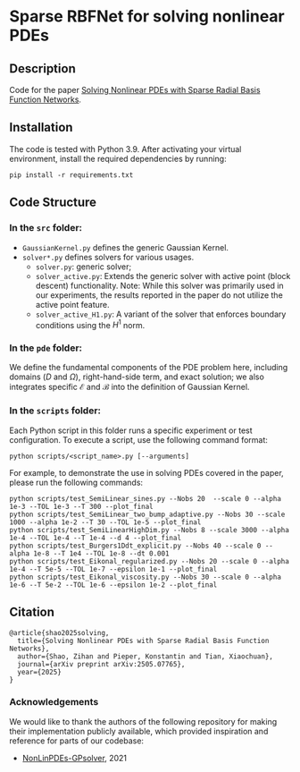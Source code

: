 # Sparse RBFNet for solving nonlinear PDEs

##  Description
Code for the paper [Solving Nonlinear PDEs with Sparse Radial Basis Function Networks](https://arxiv.org/abs/2505.07765).


## Installation
The code is tested with Python 3.9. After activating your virtual environment, install the required dependencies by running:
```
pip install -r requirements.txt
```

## Code Structure
### In the `src` folder:
- `GaussianKernel.py` defines the generic Gaussian Kernel.
- `solver*.py` defines solvers for various usages. 
    * `solver.py`: generic solver;
    * `solver_active.py`: Extends the generic solver with active point (block descent) functionality. Note: While this solver was primarily used in our experiments, the results reported in the paper do not utilize the active point feature.
    * `solver_active_H1.py`: A variant of the solver that enforces boundary conditions using the $H^1$ norm.

### In the `pde` folder:
We define the fundamental components of the PDE problem here, including domains ($D$ and $\Omega$), right-hand-side term, and exact solution; we also integrates specific $\mathcal{E}$ and $\mathcal{B}$ into the definition of Gaussian Kernel.

### In the `scripts` folder:
Each Python script in this folder runs a specific experiment or test configuration. To execute a script, use the following command format:

```
python scripts/<script_name>.py [--arguments]
```
For example, to demonstrate the use in solving PDEs covered in the paper, please run the following commands:

```
python scripts/test_SemiLinear_sines.py --Nobs 20  --scale 0 --alpha 1e-3 --TOL 1e-3 --T 300 --plot_final 
python scripts/test_SemiLinear_two_bump_adaptive.py --Nobs 30 --scale 1000 --alpha 1e-2 --T 30 --TOL 1e-5 --plot_final
python scripts/test_SemiLinearHighDim.py --Nobs 8 --scale 3000 --alpha 1e-4 --TOL 1e-4 --T 1e-4 --d 4 --plot_final
python scripts/test_Burgers1Ddt_explicit.py --Nobs 40 --scale 0 --alpha 1e-8 --T 1e4 --TOL 1e-8 --dt 0.001
python scripts/test_Eikonal_regularized.py --Nobs 20 --scale 0 --alpha 1e-4 --T 5e-5 --TOL 1e-7 --epsilon 1e-1 --plot_final
python scripts/test_Eikonal_viscosity.py --Nobs 30 --scale 0 --alpha 1e-6 --T 5e-2 --TOL 1e-6 --epsilon 1e-2 --plot_final
```

## Citation

```
@article{shao2025solving,
  title={Solving Nonlinear PDEs with Sparse Radial Basis Function Networks},
  author={Shao, Zihan and Pieper, Konstantin and Tian, Xiaochuan},
  journal={arXiv preprint arXiv:2505.07765},
  year={2025}
}
```

### Acknowledgements
We would like to thank the authors of the following repository for making their implementation publicly available, which provided inspiration and reference for parts of our codebase:
* [NonLinPDEs-GPsolver](https://github.com/yifanc96/NonLinPDEs-GPsolver), 2021
